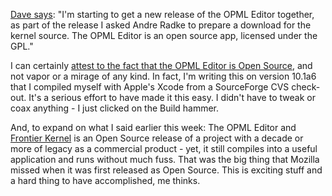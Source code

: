  <p><a href="http://www.scripting.com/2006/02/16.html#When:9:27:52AM">Dave says</a>: "I'm starting to get a new release of the OPML Editor together, as part of the release I asked Andre Radke to prepare a download for the kernel source. The OPML Editor is an open source app, licensed under the GPL."</p>
 <p>I can certainly <a href="http://blogs.opml.org/decafbad/2006/02/13#When:7:59:00PM">attest to the fact that the OPML Editor is Open Source</a>, and not vapor or a mirage of any kind.  In fact, I'm writing this on version 10.1a6 that I compiled myself with Apple's Xcode from a SourceForge CVS check-out.  It's a serious effort to have made it this easy.  I didn't have to tweak or coax anything - I just clicked on the Build hammer.</p>
 <p> And, to expand on what I said earlier this week:  The OPML Editor and <a href="http://frontierkernel.sourceforge.net/">Frontier Kernel</a> is an Open Source release of a project with a decade or more of legacy as a commercial product - yet, it still compiles into a useful application and runs without much fuss.  That was the big thing that Mozilla missed when it was first released as Open Source.  This is exciting stuff and a hard thing to have accomplished, me thinks.</p>
